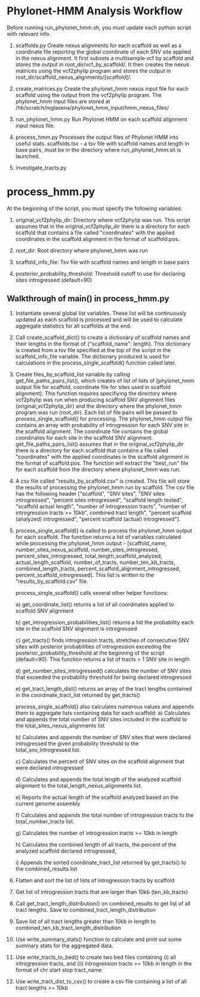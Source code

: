 # Phylonet-HMM Analysis Workflow

Before running run_phylonet_hmm.sh, you must update each python script with relevant info. 

1) scaffolds.py 
Create nexus alignments for each scaffold as well as a coordinate file reporting the global coordinate of each SNV site applied in the nexus alignment. It first subsets a multisample vcf by scaffold and stores the output in root_dir/vcf_by_scaffold/. It then creates the nexus matrices using the vcf2phylip program and stores the output in root_dir/scaffold_nexus_alignments/[scaffold]/.

2) create_matrices.py 
Create the phylonet_hmm nexus input file for each scaffold using the output from the vcf2phylip program. The phylonet_hmm input files are stored at /hb/scratch/mglasena/phylonet_hmm_input/hmm_nexus_files/

3) run_phylonet_hmm.py 
Run Phylonet HMM on each scaffold alignment input nexus file. 

4) process_hmm.py 
Processes the output files of Phylonet HMM into useful stats. scaffolds.tsv - a tsv file with scaffold names and length in base pairs, must be in the directory where run_phylonet_hmm.sh is launched. 

5) investigate_tracts.py

# process_hmm.py 

At the beginning of the script, you must specify the following variables:

1) original_vcf2phylip_dir: Directory where vcf2phylip was run. This script assumes that in the original_vcf2phylip_dir there is a directory for each scaffold that contains a file called "coordinates" with the applied coordinates in the scaffold alignment in the format of scaffold:pos.

2) root_dir: Root directory where phylonet_hmm was run

3) scaffold_info_file: Tsv file with scaffold names and length in base pairs

4) posterior_probability_threshold: Threshold cutoff to use for declaring sites introgressed (default=90)

## Walkthrough of main() in process_hmm.py

1) Instantiate several global list variables. These list will be continuously updated as each scaffold is processed and will be used to calculate aggregate statistics for all scaffolds at the end. 

2) Call create_scaffold_dict() to create a dictionary of scaffold names and their lengths in the format of {"scaffold_name": length}. This dictionary is created from a tsv file specified at the top of the script in the scaffold_info_file variable. The dictionary produced is used for calculations in the process_single_scaffold() function called later. 

3) Create files_by_scaffold_list variable by calling get_file_paths_pairs_list(), which creates of list of lists of [phylonet_hmm output file for scaffold, coordinate file for sites used in scaffold alignment]. This function requires specifiying the directory where vcf2phylip was run when producing scaffold SNV alignment files (original_vcf2phylip_dir) and the directory where the phylonet_hmm program was run (root_dir). Each list of file pairs will be passed to process_single_scaffold() for processing. The phylonet_hmm output file contains an array with probability of introgression for each SNV site in the scaffold alignment. The coordinate file contains the global coordinates for each site in the scaffold SNV alignment. get_file_paths_pairs_list() assumes that in the original_vcf2phylip_dir there is a directory for each scaffold that contains a file called "coordinates" with the applied coordinates in the scaffold alignment in the format of scaffold:pos. The function will extract the "best_run" file for each scaffold from the directory where phylonet_hmm was run. 

4) A csv file called "results_by_scaffold.csv" is created. This file will store the results of processing the phylonet_hmm run by scaffold. The csv file has the following header ["scaffold", "SNV sites", "SNV sites introgressed", "percent sites introgressed", "scaffold length tested", "scaffold actual length", "number of introgression tracts", "number of introgression tracts >= 10kb", combined tract length", "percent scaffold (analyzed) introgressed", "percent scaffold (actual) introgressed"]. 

5) process_single_scaffold() is called to process the phylonet_hmm output for each scaffold. The function returns a list of variables calculated while processing the phylonet_hmm output - [scaffold_name, number_sites_nexus_scaffold, number_sites_introgressed, percent_sites_introgressed, total_length_scaffold_analyzed, actual_length_scaffold, number_of_tracts, number_ten_kb_tracts, combined_length_tracts, percent_scaffold_alignment_introgressed, percent_scaffold_introgressed]. This list is written to the "results_by_scaffold.csv" file.

      process_single_scaffold() calls several other helper functions:
  
      a) get_coordinate_list() returns a list of all coordinates applied to scaffold SNV alignment 
    
      b) get_introgression_probabilities_list() returns a list the probability each site in the scaffold SNV alignment is introgressed
    
      c) get_tracts() finds introgression tracts, stretches of consecutive SNV sites with posterior probabilities of introgression exceeding the posterior_probability_threshold at the beginning of the script (default=90). This function returns a list of tracts > 1 SNV site in length
    
      d) get_number_sites_introgressed() calculates the number of SNV sites that exceeded the probability threshold for being declared introgressed
    
      e) get_tract_length_dist() returns an array of the tract lengths contained in the coordinate_tract_list returned by get_tracts()

    process_single_scaffold() also calculates numerous values and appends them to aggregate lists containing data for each scaffold:
      a) Calculates and appends the total number of SNV sites included in the scaffold to the total_sites_nexus_alignments list
    
      b) Calculates and appends the number of SNV sites that were declared introgressed the given probability threshold to the total_snv_introgressed list.
    
      c) Calculates the percent of SNV sites on the scaffold alignment that were declared introgressed
    
      d) Calculates and appends the total length of the analyzed scaffold alignment to the total_length_nexus_alignments list.
      
      e) Reports the actual length of the scaffold analyzed based on the current genome assembly
    
      f) Calculates and appends the total number of introgression tracts to the total_number_tracts list.
      
      g) Calculates the number of introgression tracts >= 10kb in length
      
      h) Calculates the combined length of all tracts, the percent of the analyzed scaffold declared introgressed, 
      
      i) Appends the sorted coordinate_tract_list returned by get_tracts() to the combined_results list

6) Flatten and sort the list of lists of introgression tracts by scaffold

7) Get list of introgression tracts that are larger than 10kb (ten_kb_tracts)

8) Call get_tract_length_distribution() on combined_results to get list of all tract lengths. Save to combined_tract_length_distribution

9) Save list of all tract lengths greater than 10kb in length to combined_ten_kb_tract_length_distribution

10) Use write_summary_stats() function to calculate and print out some summary stats for the aggregated data. 

11) Use write_tracts_to_bed() to create two bed files containing (i) all introgression tracts, and (ii) introgression tracts >= 10kb in length in the format of chr start stop tract_name

12) Use write_tract_dist_to_csv() to create a csv file containing a list of all tract lengths >= 10kb
